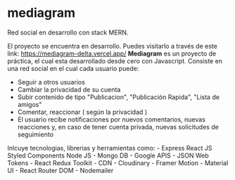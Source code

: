 # mediagram
Red social en desarrollo con stack MERN.

El proyecto se encuentra en desarrollo. Puedes visitarlo a través de este link: https://mediagram-delta.vercel.app/
**Mediagram** es un proyecto de práctica, el cual esta desarrollado desde cero con Javascript. Consiste en una red social en el cual cada usuario puede:
     <ul>
       <li>Seguir a otros usuarios</li>
       <li>Cambiar la privacidad de su cuenta</li>
       <li>Subir contenido de tipo "Publicacion", "Publicación Rapida", "Lista de amigos"</li>
       <li>Comentar, reaccionar ( según la privacidad )</li>
       <li>El usuario recibe notificaciones por nuevos comentarios, nuevas reacciones y, en caso de tener cuenta privada, nuevas solicitudes de seguimiento</li>
     </ul>
     
Inlcuye tecnologias, librerias y herramientas como:
      - Express
       React JS
       Styled Components
       Node JS
      - Mongo DB
      - Google APIS
      - JSON Web Tokens
      - React Redux Toolkit
      - CDN - Cloudinary
      - Framer Motion
      - Material UI
      - React Router DOM
      - Nodemailer

